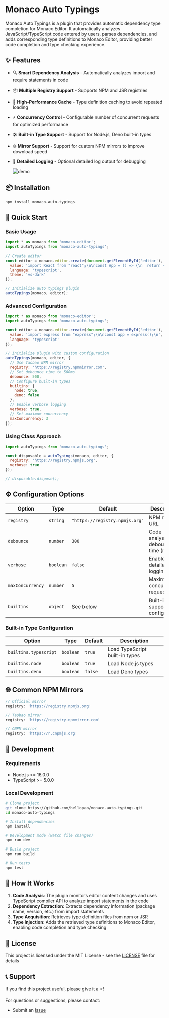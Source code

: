 # Monaco Auto Typings

Monaco Auto Typings is a plugin that provides automatic dependency type completion for Monaco Editor. It automatically analyzes JavaScript/TypeScript code entered by users, parses dependencies, and adds corresponding type definitions to Monaco Editor, providing better code completion and type checking experience.

## ✨ Features

- 🔍 **Smart Dependency Analysis** - Automatically analyzes import and require statements in code
- 📦 **Multiple Registry Support** - Supports NPM and JSR registries
- 🚀 **High-Performance Cache** - Type definition caching to avoid repeated loading
- ⚡ **Concurrency Control** - Configurable number of concurrent requests for optimized performance
- 🛠️ **Built-in Type Support** - Support for Node.js, Deno built-in types
- 🌐 **Mirror Support** - Support for custom NPM mirrors to improve download speed
- 📝 **Detailed Logging** - Optional detailed log output for debugging

  ![demo](https://github.com/hellopao/monaco-auto-typings/blob/main/test/fixture.gif)

## 📦 Installation

```bash
npm install monaco-auto-typings
```

## 🚀 Quick Start

### Basic Usage

```javascript
import * as monaco from 'monaco-editor';
import autoTypings from 'monaco-auto-typings';

// Create editor
const editor = monaco.editor.create(document.getElementById('editor'), {
  value: 'import React from "react";\n\nconst App = () => {\n  return <div>Hello World</div>;\n};\n',
  language: 'typescript',
  theme: 'vs-dark'
});

// Initialize auto typings plugin
autoTypings(monaco, editor);
```

### Advanced Configuration

```javascript
import * as monaco from 'monaco-editor';
import autoTypings from 'monaco-auto-typings';

const editor = monaco.editor.create(document.getElementById('editor'), {
  value: 'import express from "express";\n\nconst app = express();\n',
  language: 'typescript'
});

// Initialize plugin with custom configuration
autoTypings(monaco, editor, {
  // Use Taobao NPM mirror
  registry: 'https://registry.npmmirror.com',
  // Set debounce time to 500ms
  debounce: 500,
  // Configure built-in types
  builtins: {
    node: true,
    deno: false
  },
  // Enable verbose logging
  verbose: true,
  // Set maximum concurrency
  maxConcurrency: 3
});
```

### Using Class Approach

```javascript
import autoTypings from 'monaco-auto-typings';

const disposable = autoTypings(monaco, editor, {
  registry: 'https://registry.npmjs.org',
  verbose: true
});

// disposable.dispose();
```

## ⚙️ Configuration Options

| Option | Type | Default | Description |
|------|------|--------|------|
| `registry` | `string` | `"https://registry.npmjs.org"` | NPM mirror URL |
| `debounce` | `number` | `300` | Code analysis debounce time (ms) |
| `verbose` | `boolean` | `false` | Enable detailed logging |
| `maxConcurrency` | `number` | `5` | Maximum concurrent requests |
| `builtins` | `object` | See below | Built-in type support configuration |

### Built-in Type Configuration

| Option | Type | Default | Description |
|------|------|--------|------|
| `builtins.typescript` | `boolean` | `true` | Load TypeScript built-in types |
| `builtins.node` | `boolean` | `true` | Load Node.js types |
| `builtins.deno` | `boolean` | `false` | Load Deno types |

## 🌐 Common NPM Mirrors

```javascript
// Official mirror
registry: 'https://registry.npmjs.org'

// Taobao mirror
registry: 'https://registry.npmmirror.com'

// CNPM mirror
registry: 'https://r.cnpmjs.org'

```

## 🔧 Development

### Requirements

- Node.js >= 16.0.0
- TypeScript >= 5.0.0

### Local Development

```bash
# Clone project
git clone https://github.com/hellopao/monaco-auto-typings.git
cd monaco-auto-typings

# Install dependencies
npm install

# Development mode (watch file changes)
npm run dev

# Build project
npm run build

# Run tests
npm test

```

## 📝 How It Works

1. **Code Analysis**: The plugin monitors editor content changes and uses TypeScript compiler API to analyze import statements in the code
2. **Dependency Extraction**: Extracts dependency information (package name, version, etc.) from import statements
3. **Type Acquisition**: Retrieves type definition files from npm or JSR
4. **Type Injection**: Adds the retrieved type definitions to Monaco Editor, enabling code completion and type checking

## 📄 License

This project is licensed under the MIT License - see the [LICENSE](LICENSE) file for details

## 📞 Support

If you find this project useful, please give it a ⭐️!

For questions or suggestions, please contact:

- Submit an [Issue](https://github.com/hellopao/monaco-auto-typings/issues)

